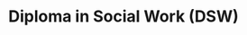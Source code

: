 ---
title: Diploma in Social Work (DSW)
category: "undergraduate-programme"
code_kl: KPT/JPS(R/762/4/0025)(MQA/FA8500)09/28
code_pg: 
intake: 19 Jan, 14 Jun & 23 Aug
note:
new_programme: false
---
